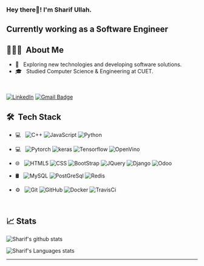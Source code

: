 

<h3> Hey there👋! I'm Sharif Ullah.</h2>
<h2> Currently working as a Software Engineer </h2>

## 👨🏻‍💻 &nbsp;About Me 

- 🤔 &nbsp; Exploring new technologies and developing software solutions.
- 🎓 &nbsp; Studied Computer Science & Engineering at CUET.


<br>

[![LinkedIn](https://img.shields.io/badge/-Sharif%20Ullah-blue?style=plastic&logo=linkedin&logoColor=white&link=https://www.linkedin.com/in/sharif-ullah-781414139/)](https://www.linkedin.com/in/sharif-ullah-781414139/)
[![Gmail Badge](https://img.shields.io/badge/-md.sharif.ullah.forhad@gmail.com-c14438?style=flat-square&logo=Gmail&logoColor=white&link=mailto:prajadhav1243@gmail.com)](mailto:md.sharif.ullah.forhad@gmail.com)



## 🛠 &nbsp;Tech Stack

- 💻 &nbsp;
  ![C++](https://img.shields.io/badge/-C++-333333?style=flat&logo=C%2B%2B&logoColor=00599C)
  ![JavaScript](https://img.shields.io/badge/-JavaScript-333333?style=flat&logo=javascript)
  ![Python](https://img.shields.io/badge/-Python-333333?style=flat&logo=python)
- 💻 &nbsp;
    ![Pytorch](https://img.shields.io/badge/-Pytorch-333333?style=flat&logo=Pytorch)
    ![keras](https://img.shields.io/badge/-Keras-333333?style=flat&logo=Keras)
    ![Tensorflow](https://img.shields.io/badge/-Tensorflow-333333?style=flat&logo=Tensorflow)
    ![OpenVino](https://img.shields.io/badge/-OpenVino-333333?style=flat&logo=OpenVino)
  
- 🌐 &nbsp;
  ![HTML5](https://img.shields.io/badge/-HTML5-333333?style=flat&logo=HTML5)
  ![CSS](https://img.shields.io/badge/-CSS-333333?style=flat&logo=CSS3&logoColor=1572B6)
  ![BootStrap](https://img.shields.io/badge/-BootStrap-333333?style=flat&logo=bootstrap&logoColor=1572B6)
  ![JQuery](https://img.shields.io/badge/-JQuery-333333?style=flat&logo=jquery)
  ![Django](https://img.shields.io/badge/-Django-333333?style=flat&logo=django)
  ![Odoo](https://img.shields.io/badge/-Odoo-333333?style=flat&logo=Odoo)
- 🛢 &nbsp;
  ![MySQL](https://img.shields.io/badge/-MySQL-333333?style=flat&logo=mysql)
  ![PostGreSql](https://img.shields.io/badge/-PostGreSql-333333?style=flat&logo=postgresql)
  ![Redis](https://img.shields.io/badge/-Redis-333333?style=flat&logo=redis)

 
- ⚙️ &nbsp;
  ![Git](https://img.shields.io/badge/-Git-333333?style=flat&logo=git)
  ![GitHub](https://img.shields.io/badge/-GitHub-333333?style=flat&logo=github)
  ![Docker](https://img.shields.io/badge/-Docker-333333?style=flat&logo=Docker)
  ![TravisCi](https://img.shields.io/badge/-TravisCi-333333?style=flat&logo=TravisCi)


  

<br/>

## 📈 Stats

![Sharif's github stats](https://github-readme-stats.vercel.app/api?username=forhadsidhu&hide=["issues"]&show_icons=true&line_height=30)

![Sharif's Languages stats](https://github-readme-stats.vercel.app/api/top-langs/?username=forhadsidhu&theme=buefy&layout=compact&langs_count=10)

----





